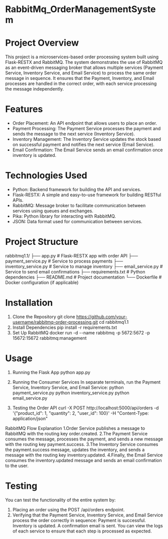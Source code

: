 # RabbitMq_OrderManagementSystem

# Project Overview
This project is a microservices-based order processing system built using Flask-RESTX and RabbitMQ. The system demonstrates the use of RabbitMQ as an event-driven messaging broker that allows multiple services (Payment Service, Inventory Service, and Email Service) to process the same order message in sequence. It ensures that the Payment, Inventory, and Email processes are handled in the correct order, with each service processing the message independently.

# Features
* Order Placement: An API endpoint that allows users to place an order.
* Payment Processing: The Payment Service processes the payment and sends the message to the next service (Inventory Service).
* Inventory Management: The Inventory Service updates the stock based on successful payment and notifies the next service (Email Service).
* Email Confirmation: The Email Service sends an email confirmation once inventory is updated.

# Technologies Used
* Python: Backend framework for building the API and services.
* Flask-RESTX: A simple and easy-to-use framework for building RESTful APIs.
* RabbitMQ: Message broker to facilitate communication between services using queues and exchanges.
* Pika: Python library for interacting with RabbitMQ.
* JSON: Data format used for communication between services.

# Project Structure
rabbitmq1.1/
├── app.py                  # Flask-RESTX app with order API
├── payment_service.py      # Service to process payments
├── inventory_service.py    # Service to manage inventory
├── email_service.py        # Service to send email confirmations
├── requirements.txt        # Python dependencies
├── README.md               # Project documentation
└── Dockerfile              # Docker configuration (if applicable)

# Installation
1. Clone the Repository
git clone https://github.com/your-username/rabbitmq-order-processing.git
cd rabbitmq1.1 
2. Install Dependencies
pip install -r requirements.txt
3. Set Up RabbitMQ
docker run -d --name rabbitmq -p 5672:5672 -p 15672:15672 rabbitmq:management


# Usage
1. Running the Flask App
python app.py

2. Running the Consumer Services
In separate terminals, run the Payment Service, Inventory Service, and Email Service:
python payment_service.py
python inventory_service.py
python email_service.py

3. Testing the Order API
curl -X POST http://localhost:5000/api/orders -d '{"product_id": 1, "quantity": 2, "user_id": 100}' -H "Content-Type: application/json"

RabbitMQ Flow Explanation
1.Order Service publishes a message to RabbitMQ with the routing key order.created.
2.The Payment Service consumes the message, processes the payment, and sends a new message with the routing key payment.success.
3.The Inventory Service consumes the payment.success message, updates the inventory, and sends a message with the routing key inventory.updated.
4.Finally, the Email Service consumes the inventory.updated message and sends an email confirmation to the user.

# Testing
You can test the functionality of the entire system by:

1. Placing an order using the POST /api/orders endpoint.
2. Verifying that the Payment Service, Inventory Service, and Email Service process the order correctly in sequence:
Payment is successful.
Inventory is updated.
A confirmation email is sent.
You can view the logs of each service to ensure that each step is processed as expected.